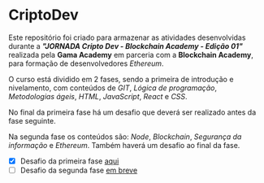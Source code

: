 # CriptoDev

Este repositório foi criado para armazenar as atividades desenvolvidas durante a ***"JORNADA Cripto Dev - Blockchain Academy - Edição 01"*** realizada pela **Gama Academy** em parceria com a **Blockchain Academy**, para formação de desenvolvedores *Ethereum*.

O curso está dividido em 2 fases, sendo a primeira de introdução e nivelamento, com conteúdos de *GIT*, *Lógica de programação*, *Metodologias ágeis*, *HTML*, *JavaScript*, *React* e *CSS*.

No final da primeira fase há um desafio que deverá ser realizado antes da fase seguinte.

Na segunda fase os conteúdos são: *Node*, *Blockchain*, *Segurança da informação* e *Ethereum*. Também haverá um desafio ao final da fase.

- [x] Desafio da primeira fase [aqui](/calculadora/)
- [ ] Desafio da segunda fase [em breve]()